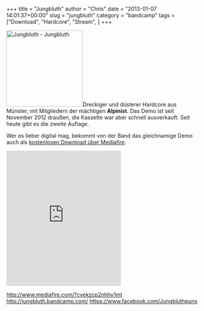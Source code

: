 +++
title = "Jungbluth"
author = "Chris"
date = "2013-01-07 14:01:37+00:00"
slug = "jungbluth"
category = "bandcamp"
tags = ["Download", "Hardcore", "Stream", ]
+++

<img src="http://necroslaughter.de/wp-content/uploads/2013/01/Jungbluth-Jungbluth-200x200.jpg" alt="Jungbluth - Jungbluth" width="200" height="200" class="alignleft size-medium wp-image-9820" />Dreckiger und düsterer Hardcore aus Münster, mit Mitgliedern der mächtigen **Alpinist**. Das Demo ist seit November 2012 draußen, die Kassette war aber schnell ausverkauft. Seit heute gibt es die zweite Auflage.

Wer es lieber digital mag, bekommt von der Band das gleichnamige Demo auch als <a href="http://www.mediafire.com/?cyekzcp2nhhy1mt">kostenlosen Download über Mediafire</a>.

<iframe width="300" height="355" style="position: relative; display: block; width: 300px; height: 355px;" src="http://bandcamp.com/EmbeddedPlayer/v=2/album=4263641917/size=grande2/bgcol=222222/linkcol=FFFFFF/" allowtransparency="true" frameborder="0"><a href="http://jungbluth.bandcamp.com/album/s-t-tape">s/t tape by Jungbluth</a></iframe>


<a href="http://www.mediafire.com/?cyekzcp2nhhy1mt">http://www.mediafire.com/?cyekzcp2nhhy1mt</a>
<a href="http://jungbluth.bandcamp.com/">http://jungbluth.bandcamp.com/</a>
<a href="https://www.facebook.com/Jungbluthpunx">https://www.facebook.com/Jungbluthpunx</a>
